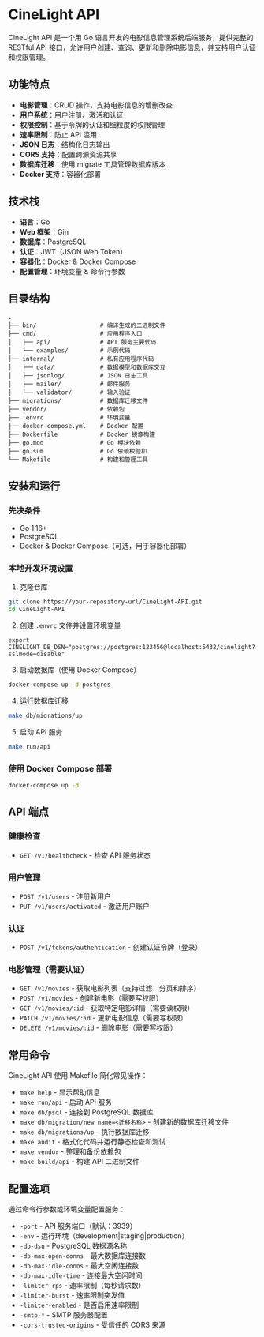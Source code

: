 # CineLight API

CineLight API 是一个用 Go 语言开发的电影信息管理系统后端服务，提供完整的 RESTful API 接口，允许用户创建、查询、更新和删除电影信息，并支持用户认证和权限管理。

## 功能特点

- **电影管理**：CRUD 操作，支持电影信息的增删改查
- **用户系统**：用户注册、激活和认证
- **权限控制**：基于令牌的认证和细粒度的权限管理
- **速率限制**：防止 API 滥用
- **JSON 日志**：结构化日志输出
- **CORS 支持**：配置跨源资源共享
- **数据库迁移**：使用 migrate 工具管理数据库版本
- **Docker 支持**：容器化部署

## 技术栈

- **语言**：Go
- **Web 框架**：Gin
- **数据库**：PostgreSQL
- **认证**：JWT（JSON Web Token）
- **容器化**：Docker & Docker Compose
- **配置管理**：环境变量 & 命令行参数

## 目录结构

```
.
├── bin/                  # 编译生成的二进制文件
├── cmd/                  # 应用程序入口
│   ├── api/              # API 服务主要代码
│   └── examples/         # 示例代码
├── internal/             # 私有应用程序代码
│   ├── data/             # 数据模型和数据库交互
│   ├── jsonlog/          # JSON 日志工具
│   ├── mailer/           # 邮件服务
│   └── validator/        # 输入验证
├── migrations/           # 数据库迁移文件
├── vendor/               # 依赖包
├── .envrc                # 环境变量
├── docker-compose.yml    # Docker 配置
├── Dockerfile            # Docker 镜像构建
├── go.mod                # Go 模块依赖
├── go.sum                # Go 依赖校验和
└── Makefile              # 构建和管理工具
```

## 安装和运行

### 先决条件

- Go 1.16+
- PostgreSQL
- Docker & Docker Compose（可选，用于容器化部署）

### 本地开发环境设置

1. 克隆仓库

```bash
git clone https://your-repository-url/CineLight-API.git
cd CineLight-API
```

2. 创建 `.envrc` 文件并设置环境变量

```
export CINELIGHT_DB_DSN="postgres://postgres:123456@localhost:5432/cinelight?sslmode=disable"
```

3. 启动数据库（使用 Docker Compose）

```bash
docker-compose up -d postgres
```

4. 运行数据库迁移

```bash
make db/migrations/up
```

5. 启动 API 服务

```bash
make run/api
```

### 使用 Docker Compose 部署

```bash
docker-compose up -d
```

## API 端点

### 健康检查

- `GET /v1/healthcheck` - 检查 API 服务状态

### 用户管理

- `POST /v1/users` - 注册新用户
- `PUT /v1/users/activated` - 激活用户账户

### 认证

- `POST /v1/tokens/authentication` - 创建认证令牌（登录）

### 电影管理（需要认证）

- `GET /v1/movies` - 获取电影列表（支持过滤、分页和排序）
- `POST /v1/movies` - 创建新电影（需要写权限）
- `GET /v1/movies/:id` - 获取特定电影详情（需要读权限）
- `PATCH /v1/movies/:id` - 更新电影信息（需要写权限）
- `DELETE /v1/movies/:id` - 删除电影（需要写权限）

## 常用命令

CineLight API 使用 Makefile 简化常见操作：

- `make help` - 显示帮助信息
- `make run/api` - 启动 API 服务
- `make db/psql` - 连接到 PostgreSQL 数据库
- `make db/migration/new name=<迁移名称>` - 创建新的数据库迁移文件
- `make db/migrations/up` - 执行数据库迁移
- `make audit` - 格式化代码并运行静态检查和测试
- `make vendor` - 整理和备份依赖包
- `make build/api` - 构建 API 二进制文件

## 配置选项

通过命令行参数或环境变量配置服务：

- `-port` - API 服务端口（默认：3939）
- `-env` - 运行环境（development|staging|production）
- `-db-dsn` - PostgreSQL 数据源名称
- `-db-max-open-conns` - 最大数据库连接数
- `-db-max-idle-conns` - 最大空闲连接数
- `-db-max-idle-time` - 连接最大空闲时间
- `-limiter-rps` - 速率限制（每秒请求数）
- `-limiter-burst` - 速率限制突发值
- `-limiter-enabled` - 是否启用速率限制
- `-smtp-*` - SMTP 服务器配置
- `-cors-trusted-origins` - 受信任的 CORS 来源

